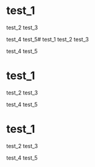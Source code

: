 # test_1
test_2
test_3

test_4
test_5# test_1
test_2
test_3

test_4
test_5
# test_1
test_2
test_3

test_4
test_5
# test_1
test_2
test_3

test_4
test_5


